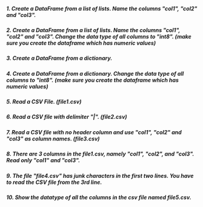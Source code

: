 ##### 1. Create a DataFrame from a list of lists. Name the columns "col1", "col2" and "col3".

##### 2. Create a DataFrame from a list of lists. Name the columns "col1", "col2" and "col3". Change the data type of all columns to "int8". (make sure you create the dataframe which has numeric values)

##### 3. Create a DataFrame from a dictionary.

##### 4.  Create a DataFrame from a dictionary. Change the data type of all columns to "int8". (make sure you create the dataframe which has numeric values)

##### 5. Read a CSV File. (file1.csv)

##### 6.  Read a CSV file with delimiter "|". (file2.csv)

##### 7.  Read a CSV file with no header column and use "col1", "col2" and "col3" as column names. (file3.csv)

##### 8. There are 3 columns in the file1.csv, namely "col1", "col2", and "col3". Read only "col1" and "col3".

##### 9. The file "file4.csv" has junk characters in the first two lines. You have to read the CSV file from the 3rd line.

##### 10. Show the datatype of all the columns in the csv file named file5.csv.
